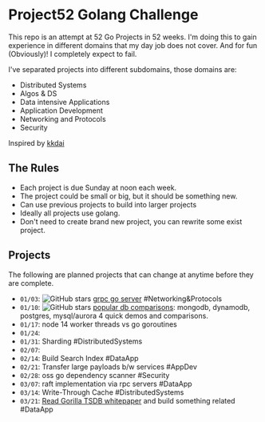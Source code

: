 # Project52 Golang Challenge

This repo is an attempt at 52 Go Projects in 52 weeks. I'm doing this to gain experience in different domains that my day job does not cover. And for fun (Obviously)! I completely expect to fail. 

I've separated projects into different subdomains, those domains are:

* Distributed Systems
* Algos & DS
* Data intensive Applications
* Application Development
* Networking and Protocols
* Security

Inspired by [kkdai](https://github.com/kkdai/project52)

## The Rules

* Each project is due Sunday at noon each week.
* The project could be small or big, but it should be something new.
* Can use previous projects to build into larger projects
* Ideally all projects use golang.
* Don't need to create brand new project, you can rewrite some exist project.

## Projects

The following are planned projects that can change at anytime before they are complete.

* `01/03`: ![GitHub stars](https://img.shields.io/github/stars/danielbh/hello-grpc-go?style=social) [grpc go server](https://github.com/danielbh/hello-grpc-go) #Networking&Protocols
* `01/10`:  ![GitHub stars](https://img.shields.io/github/stars/danielbh/popular-db-comparisons?style=social) [popular db comparisons](https://github.com/danielbh/popular-db-comparisons): mongodb, dynamodb, postgres, mysql/aurora 4 quick demos and comparisons.
* `01/17`: node 14 worker threads vs go goroutines
* `01/24`:
* `01/31`: Sharding #DistributedSystems
* `02/07`:
* `02/14`: Build Search Index #DataApp
* `02/21`: Transfer large payloads b/w services #AppDev
* `02/28`: oss go dependency scanner #Security
* `03/07`: raft implementation via rpc servers #DataApp
* `03/14`: Write-Through Cache #DistributedSystems
* `03/21`: [Read Gorilla TSDB whitepaper](https://www.vldb.org/pvldb/vol8/p1816-teller.pdf) and build something related #DataApp
